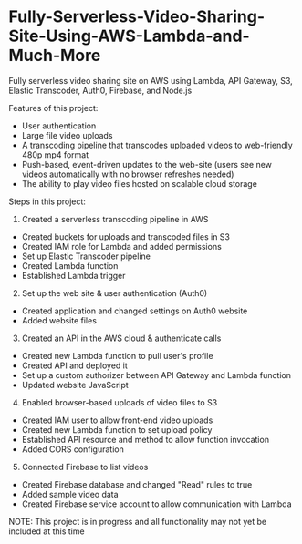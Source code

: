 # Fully-Serverless-Video-Sharing-Site-Using-AWS-Lambda-and-Much-More
Fully serverless video sharing site on AWS using Lambda, API Gateway, S3, Elastic Transcoder, Auth0, Firebase, and Node.js

Features of this project:
* User authentication
* Large file video uploads
* A transcoding pipeline that transcodes uploaded videos to web-friendly 480p mp4 format
* Push-based, event-driven updates to the web-site (users see new videos automatically with no browser refreshes needed)
* The ability to play video files hosted on scalable cloud storage

Steps in this project:
1)  Created a serverless transcoding pipeline in AWS
* Created buckets for uploads and transcoded files in S3
* Created IAM role for Lambda and added permissions
* Set up Elastic Transcoder pipeline
* Created Lambda function
* Established Lambda trigger

2)  Set up the web site & user authentication (Auth0)
* Created application and changed settings on Auth0 website
* Added website files

3)  Created an API in the AWS cloud & authenticate calls
* Created new Lambda function to pull user's profile
* Created API and deployed it
* Set up a custom authorizer between API Gateway and Lambda function
* Updated website JavaScript

4)  Enabled browser-based uploads of video files to S3
* Created IAM user to allow front-end video uploads
* Created new Lambda function to set upload policy
* Established API resource and method to allow function invocation
* Added CORS configuration

5)  Connected Firebase to list videos
* Created Firebase database and changed "Read" rules to true
* Added sample video data 
* Created Firebase service account to allow communication with Lambda 

NOTE: This project is in progress and all functionality may not yet be included at this time
